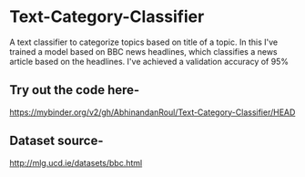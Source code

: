 # Text-Category-Classifier
A text classifier to categorize topics based on title of a topic.
In this I've trained a model based on BBC news headlines, which classifies a news article based on the headlines.
I've achieved a validation accuracy of 95%
## Try out the code here-
https://mybinder.org/v2/gh/AbhinandanRoul/Text-Category-Classifier/HEAD
## Dataset source- 
http://mlg.ucd.ie/datasets/bbc.html

